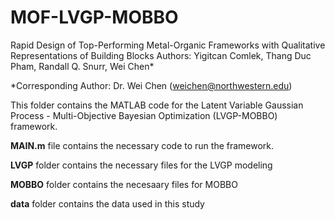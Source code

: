 # MOF-LVGP-MOBBO

Rapid Design of Top-Performing Metal-Organic Frameworks with Qualitative Representations of Building Blocks
Authors: Yigitcan Comlek, Thang Duc Pham, Randall Q. Snurr, Wei Chen*

*Corresponding Author: Dr. Wei Chen (weichen@northwestern.edu)

This folder contains the MATLAB code for the Latent Variable Gaussian Process - Multi-Objective Bayesian Optimization
(LVGP-MOBBO) framework. 

**MAIN.m** file contains the necessary code to run the framework.

**LVGP** folder contains the necessary files for the LVGP modeling

**MOBBO** folder contains the necesaary files for MOBBO

**data** folder contains the data used in this study
